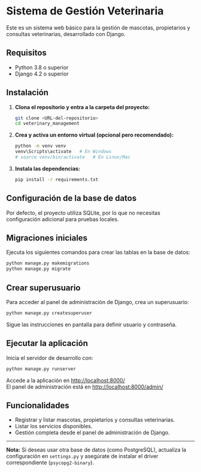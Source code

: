 # Sistema de Gestión Veterinaria

Este es un sistema web básico para la gestión de mascotas, propietarios y consultas veterinarias, desarrollado con Django.

## Requisitos

- Python 3.8 o superior
- Django 4.2 o superior

## Instalación

1. **Clona el repositorio y entra a la carpeta del proyecto:**

   ```bash
   git clone <URL-del-repositorio>
   cd veterinary_management
   ```

2. **Crea y activa un entorno virtual (opcional pero recomendado):**

   ```bash
   python -m venv venv
   venv\Scripts\activate   # En Windows
   # source venv/bin/activate   # En Linux/Mac
   ```

3. **Instala las dependencias:**

   ```bash
   pip install -r requirements.txt
   ```

## Configuración de la base de datos

Por defecto, el proyecto utiliza SQLite, por lo que no necesitas configuración adicional para pruebas locales.

## Migraciones iniciales

Ejecuta los siguientes comandos para crear las tablas en la base de datos:

```bash
python manage.py makemigrations
python manage.py migrate
```

## Crear superusuario

Para acceder al panel de administración de Django, crea un superusuario:

```bash
python manage.py createsuperuser
```

Sigue las instrucciones en pantalla para definir usuario y contraseña.

## Ejecutar la aplicación

Inicia el servidor de desarrollo con:

```bash
python manage.py runserver
```

Accede a la aplicación en [http://localhost:8000/](http://localhost:8000/)  
El panel de administración está en [http://localhost:8000/admin/](http://localhost:8000/admin/)

## Funcionalidades

- Registrar y listar mascotas, propietarios y consultas veterinarias.
- Listar los servicios disponibles.
- Gestión completa desde el panel de administración de Django.

---

**Nota:** Si deseas usar otra base de datos (como PostgreSQL), actualiza la configuración en `settings.py` y asegúrate de instalar el driver correspondiente (`psycopg2-binary`).
